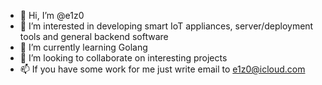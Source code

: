 - 👋 Hi, I’m @e1z0
- 👀 I’m interested in developing smart IoT appliances, server/deployment tools and general backend software
- 🌱 I’m currently learning Golang
- 💞️ I’m looking to collaborate on interesting projects
- 📫 If you have some work for me just write email to e1z0@icloud.com

<!---
e1z0/e1z0 is a ✨ special ✨ repository because its `README.md` (this file) appears on your GitHub profile.
You can click the Preview link to take a look at your changes.
--->
